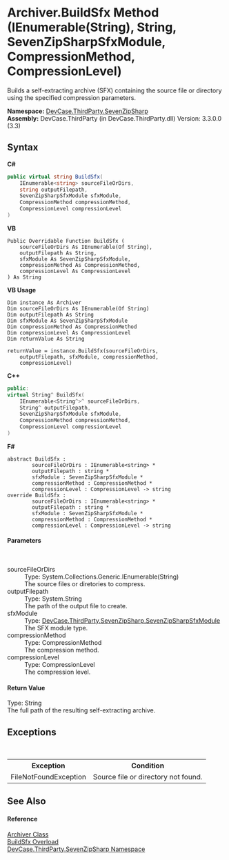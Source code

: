 # Archiver.BuildSfx Method (IEnumerable(String), String, SevenZipSharpSfxModule, CompressionMethod, CompressionLevel)
 

Builds a self-extracting archive (SFX) containing the source file or directory using the specified compression parameters.

**Namespace:**&nbsp;<a href="N_DevCase_ThirdParty_SevenZipSharp">DevCase.ThirdParty.SevenZipSharp</a><br />**Assembly:**&nbsp;DevCase.ThirdParty (in DevCase.ThirdParty.dll) Version: 3.3.0.0 (3.3)

## Syntax

**C#**<br />
``` C#
public virtual string BuildSfx(
	IEnumerable<string> sourceFileOrDirs,
	string outputFilepath,
	SevenZipSharpSfxModule sfxModule,
	CompressionMethod compressionMethod,
	CompressionLevel compressionLevel
)
```

**VB**<br />
``` VB
Public Overridable Function BuildSfx ( 
	sourceFileOrDirs As IEnumerable(Of String),
	outputFilepath As String,
	sfxModule As SevenZipSharpSfxModule,
	compressionMethod As CompressionMethod,
	compressionLevel As CompressionLevel
) As String
```

**VB Usage**<br />
``` VB Usage
Dim instance As Archiver
Dim sourceFileOrDirs As IEnumerable(Of String)
Dim outputFilepath As String
Dim sfxModule As SevenZipSharpSfxModule
Dim compressionMethod As CompressionMethod
Dim compressionLevel As CompressionLevel
Dim returnValue As String

returnValue = instance.BuildSfx(sourceFileOrDirs, 
	outputFilepath, sfxModule, compressionMethod, 
	compressionLevel)
```

**C++**<br />
``` C++
public:
virtual String^ BuildSfx(
	IEnumerable<String^>^ sourceFileOrDirs, 
	String^ outputFilepath, 
	SevenZipSharpSfxModule sfxModule, 
	CompressionMethod compressionMethod, 
	CompressionLevel compressionLevel
)
```

**F#**<br />
``` F#
abstract BuildSfx : 
        sourceFileOrDirs : IEnumerable<string> * 
        outputFilepath : string * 
        sfxModule : SevenZipSharpSfxModule * 
        compressionMethod : CompressionMethod * 
        compressionLevel : CompressionLevel -> string 
override BuildSfx : 
        sourceFileOrDirs : IEnumerable<string> * 
        outputFilepath : string * 
        sfxModule : SevenZipSharpSfxModule * 
        compressionMethod : CompressionMethod * 
        compressionLevel : CompressionLevel -> string 
```


#### Parameters
&nbsp;<dl><dt>sourceFileOrDirs</dt><dd>Type: System.Collections.Generic.IEnumerable(String)<br />The source files or diretories to compress.</dd><dt>outputFilepath</dt><dd>Type: System.String<br />The path of the output file to create.</dd><dt>sfxModule</dt><dd>Type: <a href="T_DevCase_ThirdParty_SevenZipSharp_SevenZipSharpSfxModule">DevCase.ThirdParty.SevenZipSharp.SevenZipSharpSfxModule</a><br />The SFX module type.</dd><dt>compressionMethod</dt><dd>Type: CompressionMethod<br />The compression method.</dd><dt>compressionLevel</dt><dd>Type: CompressionLevel<br />The compression level.</dd></dl>

#### Return Value
Type: String<br />The full path of the resulting self-extracting archive.

## Exceptions
&nbsp;<table><tr><th>Exception</th><th>Condition</th></tr><tr><td>FileNotFoundException</td><td>Source file or directory not found.</td></tr></table>

## See Also


#### Reference
<a href="T_DevCase_ThirdParty_SevenZipSharp_Archiver">Archiver Class</a><br /><a href="Overload_DevCase_ThirdParty_SevenZipSharp_Archiver_BuildSfx">BuildSfx Overload</a><br /><a href="N_DevCase_ThirdParty_SevenZipSharp">DevCase.ThirdParty.SevenZipSharp Namespace</a><br />